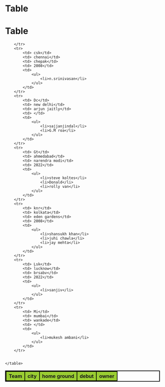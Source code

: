 # Table
<!DOCTYPE html>
<html lang="en">
<head>
    <meta charset="UTF-8">
    <meta name="viewport" content="width=<device-width>, initial-scale=1.0">
    <title>Document</title>
    <style>
        table,tr,th,td{
            border:solid black 2px;
            border-collapse: collapse;
        }
        th{
            background-color: yellowgreen;
        }
        td{
            background-color: aquamarine;
        }
    </style>
</head>
<body>
    <h1>Table</h1>
    <table>
        <tr>
            <th><b>Team</b></th>
            <th><b>city</b></th>
            <th><b>home ground</b></th>
            <th><b>debut</b></th>
            <th><b>owner</b></th>

        </tr>
        <tr>
            <td> csk</td>
            <td> chennai</td>
            <td> chepak</td>
            <td> 2008</td>
            <td> 
                <ul>
                    <li>n.srinivasan</li>
                </ul>
            </td>
        </tr>
        <tr>
            <td> Dc</td>
            <td> new delhi</td>
            <td> arjun jaitly</td>
            <td> </td>
            <td> 
                <ul>
                    <li>sajjanjindal</li>
                    <li>G.M roa</li>
                </ul>
            </td>
        </tr>
        <tr>
            <td> Gt</td>
            <td> ahmedabad</td>
            <td> narendra modi</td>
            <td> 2022</td>
            <td> 
                <ul>
                    <li>steve koltes</li>
                    <li>Donald</li>
                    <li>rolly van</li>
                </ul>
            </td>
        </tr>
        <tr>
            <td> knr</td>
            <td> kolkata</td>
            <td> eden gardens</td>
            <td> 2008</td>
            <td> 
                <ul>
                    <li>shansukh khan</li>
                    <li>juhi chawla</li>
                    <li>jay mehta</li>
                </ul>
            </td>
        </tr>
        <tr>
            <td> Lsk</td>
            <td> lucknow</td>
            <td> brsabv</td>
            <td> 2022</td>
            <td> 
                <ul>
                    <li>sanjiv</li>
                </ul>
            </td>
        </tr>
        <tr>
            <td> Mi</td>
            <td> mumbai</td>
            <td> wankade</td>
            <td> </td>
            <td> 
                <ul>
                    <li>mukesh ambani</li>
                </ul>
            </td>
        </tr>

        
    </table>
   
</body>
</html>
